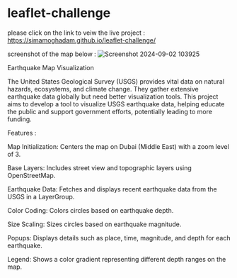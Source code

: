 # leaflet-challenge
please click  on the link to veiw the live project :  https://simamoghadam.github.io/leaflet-challenge/

screenshot of the map below :
![Screenshot 2024-09-02 103925](https://github.com/user-attachments/assets/39af532b-4212-4dd9-97cd-0a66c109d2f2)

Earthquake Map Visualization

The United States Geological Survey (USGS) provides vital data on natural hazards, ecosystems, and climate change. They gather extensive earthquake data globally but need better visualization tools. This project aims to develop a tool to visualize USGS earthquake data, helping educate the public and support government efforts, potentially leading to more funding.

Features :

Map Initialization: Centers the map on Dubai (Middle East) with a zoom level of 3.

Base Layers: Includes street view and topographic layers using OpenStreetMap.

Earthquake Data: Fetches and displays recent earthquake data from the USGS in a LayerGroup.

Color Coding: Colors circles based on earthquake depth.

Size Scaling: Sizes circles based on earthquake magnitude.

Popups: Displays details such as place, time, magnitude, and depth for each earthquake.

Legend: Shows a color gradient representing different depth ranges on the map.
